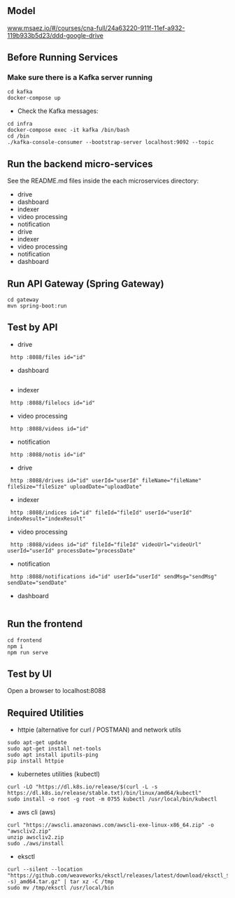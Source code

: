 # 

## Model
www.msaez.io/#/courses/cna-full/24a63220-911f-11ef-a932-119b933b5d23/ddd-google-drive

## Before Running Services
### Make sure there is a Kafka server running
```
cd kafka
docker-compose up
```
- Check the Kafka messages:
```
cd infra
docker-compose exec -it kafka /bin/bash
cd /bin
./kafka-console-consumer --bootstrap-server localhost:9092 --topic
```

## Run the backend micro-services
See the README.md files inside the each microservices directory:

- drive
- dashboard
- indexer
- video processing
- notification
- drive
- indexer
- video processing
- notification
- dashboard


## Run API Gateway (Spring Gateway)
```
cd gateway
mvn spring-boot:run
```

## Test by API
- drive
```
 http :8088/files id="id" 
```
- dashboard
```
```
- indexer
```
 http :8088/filelocs id="id" 
```
- video processing
```
 http :8088/videos id="id" 
```
- notification
```
 http :8088/notis id="id" 
```
- drive
```
 http :8088/drives id="id" userId="userId" fileName="fileName" fileSize="fileSize" uploadDate="uploadDate" 
```
- indexer
```
 http :8088/indices id="id" fileId="fileId" userId="userId" indexResult="indexResult" 
```
- video processing
```
 http :8088/videos id="id" fileId="fileId" videoUrl="videoUrl" userId="userId" processDate="processDate" 
```
- notification
```
 http :8088/notifications id="id" userId="userId" sendMsg="sendMsg" sendDate="sendDate" 
```
- dashboard
```
```


## Run the frontend
```
cd frontend
npm i
npm run serve
```

## Test by UI
Open a browser to localhost:8088

## Required Utilities

- httpie (alternative for curl / POSTMAN) and network utils
```
sudo apt-get update
sudo apt-get install net-tools
sudo apt install iputils-ping
pip install httpie
```

- kubernetes utilities (kubectl)
```
curl -LO "https://dl.k8s.io/release/$(curl -L -s https://dl.k8s.io/release/stable.txt)/bin/linux/amd64/kubectl"
sudo install -o root -g root -m 0755 kubectl /usr/local/bin/kubectl
```

- aws cli (aws)
```
curl "https://awscli.amazonaws.com/awscli-exe-linux-x86_64.zip" -o "awscliv2.zip"
unzip awscliv2.zip
sudo ./aws/install
```

- eksctl 
```
curl --silent --location "https://github.com/weaveworks/eksctl/releases/latest/download/eksctl_$(uname -s)_amd64.tar.gz" | tar xz -C /tmp
sudo mv /tmp/eksctl /usr/local/bin
```

